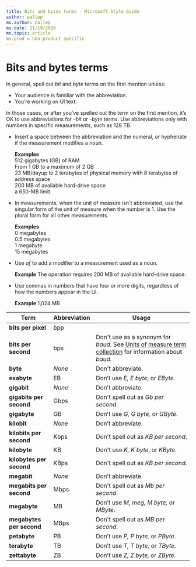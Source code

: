 ```yaml
---
title: Bits and bytes terms - Microsoft Style Guide
author: pallep
ms.author: pallep
ms.date: 11/19/2016
ms.topic: article
ms.prod = non-product specific
---
```


# Bits and bytes terms

In general, spell out *bit* and *byte* terms on the first mention unless: 

  - Your audience is familiar with the abbreviation.
  - You’re working on UI text. 

In those cases, or after you’ve spelled out the term on the first mention, it’s OK to use abbreviations for *-bit* or *-byte* terms. Use abbreviations only with numbers in specific measurements, such as 128 TB.

  - Insert a space between the abbreviation and the numeral, or hyphenate if the measurement modifies a noun.

    **Examples**  
512 gigabytes (GB) of RAM   
From 1 GB to a maximum of 2 GB  
23 MB/dayup to 2 terabytes of physical memory with 8 terabytes of address space  
200 MB of available hard-drive space  
a 650-MB limit

  - In
    measurements, when the unit of measure isn't abbreviated, use the
    singular form of the unit of measure when the number is 1. Use
    the plural form for all other measurements.

    **Examples**  
0 megabytes  
0.5 megabytes  
1 megabyte  
15 megabytes

  - Use *of* to add a modifier to a measurement used as a noun.

    **Example** The operation requires 200 MB of available hard-drive space.

  - Use commas in numbers that have four or more digits, regardless of how the numbers appear in the UI.

    **Example** 1,024 MB


Term|Abbreviation|Usage
---|---|---
**bits per pixel**|bpp|
**bits per second**|bps|Don't use as a synonym for *baud*. See [Units of measure term collection](https://worldready.cloudapp.net/Styleguide/Read?id=2700&topicid=28884) for information about *baud*.
**byte**|*None*|Don't abbreviate.
**exabyte**|EB|Don’t use *E, E byte*, or *EByte*.
**gigabit**|*None*|Don’t abbreviate.
**gigabits per second**|Gbps|Don't spell out as *Gb per second*.
**gigabyte**|GB|Don’t use *G, G byte,* or *GByte*.
**kilobit**|*None*|Don’t abbreviate.
**kilobits per second**|Kbps|Don't spell out as *KB per second*.
**kilobyte**|KB|Don't use *K, K byte*, or *KByte*.
**kilobytes per second**|KBps|Don't spell out as *KB per second*.
**megabit**|*None*|Don’t abbreviate.
**megabits per second**|Mbps|Don't spell out as *Mb per second*. 
**megabyte**|MB|Don’t use *M, meg, M byte,* or *MByte*.
**megabytes per second**|MBps|Don't spell out as *MB per second*.
**petabyte**|PB|Don’t use *P, P byte,* or *PByte*.
**terabyte**|TB|Don’t use *T, T byte,* or *TByte*.
**zettabyte**|ZB|Don’t use *Z, Z byte,* or *ZByte.*
